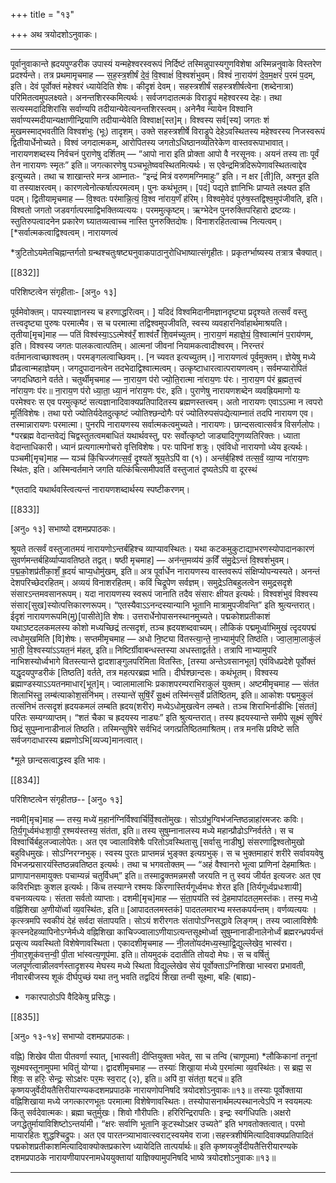 +++
title = "१३"

+++
अथ त्रयोदशोऽनुवाकः।
________________________
पूर्वानुवाकान्ते  ह्रदयपुण्डरीक उपास्यं  यन्महेश्वरस्वरूपं निर्दिष्टं तस्मिन्नुपास्यगुणविशेषा  अस्मिन्ननुवाके विस्तरेण प्रदर्श्यन्ते। तत्र प्रथमामृचमाह —
स॒ह॒स्त्र॒शीर्षं दे॒वं॒ वि॒श्वाक्षं॑ वि॒श्वशं॑भुवम्।
विश्वं॑ ना॒राय॑णं दे॒व॒म॒क्षरं॑  प॒रमं प॒दम्, इति।
देवं पूर्वोक्तं महेश्वरं ध्यायेदिति शेषः। कीदृशं देवम्। सहस्त्रशीर्षं सहस्त्रशीर्षत्वेना (शब्देनात्रा) परिमितत्वमुपलक्ष्यते। अनन्तशिरस्कमित्यर्थः। सर्वजगदातत्मकं विराड्रूपं महेश्वरस्य देहः। तथा सत्यस्मदादिशिरांसि सर्वाण्यपि तदीयान्येवेत्यनन्तशिरस्त्वम्। अनेनैव न्यायेन विश्वानि सर्वाण्यस्मदीयान्यक्षाणीन्द्रियाणि तदीयान्येवेति विश्वाक्ष[स्त]म्। विश्वस्य सर्व[स्य] जगतः शं मुखमस्माद्भवतीति विश्वशंभुः (भूः) तादृशम्। उक्ते सहस्त्रशीर्षे विराड्रूपे देहेऽवस्थितस्य महेश्वरस्य निजस्वरूपं द्वितीयार्धेनोच्यते। विश्वं जगदात्मकम्, आरोपितस्य जगतोऽधिष्ठानव्यतिरेकेण वास्तवरूपाभावात्।
नारायणशब्दस्य निर्वचनं पुराणेषु दर्शितम् —
“आपो नारा इति प्रोक्ता आपो वै नरसूनवः।
अयनं  तस्य ताः पूर्वं तेन नारायणः  स्मृतः” इति॥
जगत्कारणेषु पञ्चभूतेष्ववस्थितमित्यर्थः। स एवेन्द्रमित्रदिरूपेणावस्थितत्वाद्देव इत्युच्यते। तथा च शाखान्तरे मन्त्र आम्नातः- “इन्द्रं मित्रं वरुणमग्निमाहुः” इति। न क्षर [ती]ति, अश्नुत इति वा तस्याक्षरत्वम्। कारणत्वेनोत्कर्षात्परमत्वम्। पुनः कथंभूतम्। [पदं] पद्यते ज्ञानिभिः प्राप्यते लक्ष्यत इति पदम्।
द्वितीयामृचमाह —
वि॒श्वतः  पर॑मान्नि॒त्यं॒ वि॒श्व ना॑राय॒णँ ह॑रिम्।
विश्वमे॒वेदं  पुरु॑ष॒स्तद्विश्व॒मुप॑जीवति, इति।
विश्वतो जगतो जडवर्गात्परमाद्विभक्तिव्यत्ययः। परममुत्कृष्टम्। ऋग्भेदेन पुनरुक्तिपरिहारो द्रष्टव्यः। स्तुतिरुपत्वादनेन प्रकारेण घ्यातव्यत्वाच्च नास्ति पुनरुक्तिदोषः। विनाशरहितत्वाच्च नित्यत्वम्। [*सर्वात्मकत्वाद्विश्वत्वम्। नारायणत्वं

*त्रुटितोऽयमेतचिह्नान्तर्गतो ग्रन्थश्चतुःषष्ट्यनुवाकपाठानुरोधिभाष्यात्संगृहीतः। प्रकृतर्ग्भाष्यस्य तत्रात्र चैक्यात्।

[[832]]

परिशिष्टत्वेन संगृहीताः-   [अनु० १३]

पूर्वमेवोक्तम्। पापस्याज्ञानस्य च हरणाद्धरित्वम्। ] यदिदं विश्वमिदानीमज्ञानदृष्ट्या प्रदृश्यते तत्सर्वं वस्तु तत्त्वदृष्ट्या पुरुषः परमात्मैव। स च परमात्मा तद्विश्वमुपजीवति, स्वस्य व्यवहारनिर्वाहार्थमाश्रयति।
तृतीया[मृच]माह —
पतिं  विश्व॑स्या॒ऽऽत्मेश्व॑रँ॒ शाश्व॑तंँ शि॒वम॑च्युतम्।
ना॒राय॒णं महाज्ञे॒यं॒  वि॒श्वात्मा॑नं प॒राय॑णम्, इति।
विश्वस्य जगतः पालकत्वात्पतिम्। आत्मनां जीवनां नियामकत्वादीश्वरम्। निरन्तरं वर्तमानत्वाच्छाश्वतम्। परमङ्गलत्वाच्छिवम्।. [न च्यवत इत्यच्युतम्।] नारायणत्वं पूर्वमुक्तम्। ज्ञेयेषु मध्ये प्रौढत्वान्महाज्ञेयम्। जगदुपादानत्वेन तदभेदाद्विश्वात्मत्वम्। उत्कृष्टाधारत्वात्परायणत्वम्। सर्वमप्यारोपितं जगदधिष्ठाने वर्तते।
चतुर्थीमृचमाह —
ना॒राय॒ण  प॑रो ज्यो॒ति॒रात्मा ना॑राय॒णः प॑रः।
ना॒राय॒ण  प॑रं ब्र॒ह्मत॒त्त्वं ना॑राय॒णः प॑रः॥
ना॒राय॒ण  प॑रो ध्या॒ता॒ ध्या॒नं ना॑राय॒णः  प॑रः, इति।
पुराणेषु नारायणशब्देन व्यवह्रियमाणो यः परमेश्वरः स एव परमुत्कृष्टं सत्यज्ञानादिवाक्यप्रतिपादितस्य ब्रह्मणस्तत्त्वम्। अतो नारायणः एवाऽऽत्मा न त्वपरो मूर्तिविशेषः। तथा परो ज्योतिर्यदेतदुत्कृष्टं ज्योतिश्छन्दोगैः परं ज्योतिरुपसंपद्येत्याम्नातं तदपि नारायण एव। तस्मान्नारायणः परमात्मा। पुनरपि नारायणस्य सर्वात्मकत्वमुच्यते। नारायणः। छान्दसत्वात्सर्वत्र विसर्गलोपः। *परब्रह्म वेदान्तवेद्यं चिद्वस्तुतत्वमबाधितं यथार्थवस्तु, परः सर्वोत्कृष्टो जाड्यादिगुणव्यतिरिक्तः। ध्याता वेदान्ताधिकारी। ध्यानं प्रत्यगात्मगोचरो वृत्तिविशेषः। परः पापिनां शत्रुः। एवंविधो नारायणो ध्येय इत्यर्थः।
पञ्चमी[मृच]माह —
यञ्च॑ किं॒चिज्ज॑गत्स॒र्वं॒ दृ॒श्यते॑ श्रूय॒तेऽपि॑ वा (१)।
अन्त॑र्ब॒हिश्व॑ तत्स॒र्वं॒ व्या॒प्य ना॑राय॒णः स्थि॑तः, इति।
अस्मिन्वर्तमाने जगति यत्किंचित्समीपवर्ति वस्तुजातं दृष्यतेऽपि वा दूरस्थं

*एतदादि यथार्थवस्त्वित्यन्तं नारायणशब्दार्थस्य स्पष्टीकरणम्।

[[833]]

[अनु० १३]  सभाष्यो दशमप्रपाठकः।  

श्रूयते तत्सर्वं वस्तुजातमयं नारायणोऽन्तर्बहिश्च व्याप्यावस्थितः। यथा कटकमुकुटाद्याभरणस्योपादानकारणं सुवर्णमन्तर्बहिर्व्याप्यावतिष्ठते तद्वत्।
षष्ठी मृचमाह] —
अन॑न्त॒मव्य॑यं  क॒विँ स॑मु॒द्रेऽन्तं॑ वि॒श्वशं॑भुवम्।
प॒द्म॒को॒शप्र॑तीका॒शँ॒ ह्र॒दयं॑ चाप्य॒धोमु॑खम्, इति॥
अत्र पूर्वार्धेन नारायणस्य वास्तवरूपं संक्षिप्योपन्यस्यते। अनन्तं देशपरिच्छेदरहितम्। अव्ययं विनाशरहितम्। कविं चिद्रूपेण सर्वज्ञम्। समुद्रेऽतिबहुलत्वेन समुद्रसदृशे संसारऽन्तमवसानरूपम्। यदा नारायणस्य स्वरूपं जानाति तदैव संसारः क्षीयत इत्यर्थः। विश्वशंभुवं विश्वस्य संसार[सुख]स्योत्पत्तिकारणरूपम्। “एतस्यैवाऽऽनन्दस्यान्यानि भूतानि मात्रामुपजीवन्ति” इति श्रुत्यन्तरात्। ईदृशं नारायणरूपमि(मु)[पासीते]ति शेषः। उत्तरार्धेनोपासनस्थानमुच्यते। पद्मकोशप्रतीकाशं यथाऽष्टदलकमलस्य कोशो मध्यच्छिद्रं तत्सदृशं, तञ्च ह्रदयशब्दवाच्यम्। लौकिकं पद्ममूर्ध्वाभिमुखं त्दृदयपद्मं त्वधोमुखमिति [वि]शेषः।
सप्तमीमृचमाह —
अधो नि॒ष्ट्या वि॑तस्त्या॒न्ते॒ ना॒भ्यामु॑परि॒ तिष्ठ॑ति।
ज्वा॒ला॒मा॒लाकु॑लं  भा॒ती॒ वि॒श्वस्या॑ऽऽयत॒नं म॑हत्, इति॥
निष्टिर्ग्रीवाबन्धस्तस्या अधस्ताद्वर्तते। तत्रापि नाभ्यामुपरि नाभिशस्योर्ध्वभागे वितस्त्यान्ते द्वादशाङ्गुलपरिमिता वितस्तिः, [तस्या अन्तेऽवसानभूत] एवंविधप्रदेशे पूर्वोक्तं यद्धृदयपुण्डरीकं [तिष्ठति] वर्तते, तत्र महत्परब्रह्म भाति। दीर्घश्छान्दसः। कथंभूतम्। विश्वस्य ब्रह्माण्डस्याऽऽयतनमाधार[भूत]म्। ज्वालामालाभिः प्रकाशपरम्पराभिराकुलं युक्तम्।
अष्टमीमृचमाह —
संत॑त शिलाभि॑स्तु॒ लम्ब॑त्याकोश॒संनि॑भम्।
तस्यान्ते॑ सुषिं॒रँ सू॒क्ष्मं तस्मि॑न्त्स॒र्वे प्रति॑ष्ठितम्, इति॥
आकोशः पद्ममुकुलं तत्संनिभं तत्सदृशं ह्रदयकमलं लम्बति ह्रदय(शरीर) मध्येऽधोमुखत्वेन लम्बते। तञ्च शिराभिर्नाडीभिः [संततं] परितः सम्यग्व्याप्तम्। “शतं चैका च ह्रदयस्य नाड्यः” इति श्रुत्यन्तरात्। तस्य ह्रदयस्यान्ते समीपे सूक्ष्मं सुषिरं छिद्रं सुपुम्नानाडीनालं तिष्ठति। तस्मिन्सुषिरे सर्वभिदं जगत्प्रतिष्ठितमाश्रितम्। तत्र मनसि प्रविष्टे सति सर्वजगदाधारस्य ब्रह्मणोऽभि[व्यज्य]मानत्वात्।

*मूले छान्दसत्वाद्ध्रस्व इति भावः।

[[834]]

परिशिष्टत्वेन संगृहीतछ--   [अनु० १३]

नवमी[मृच]माह —
तस्य॒ मध्ये॑ म॒हान॑ग्निर्विश्वार्चि॑र्वि॒श्वतो॑मुखः।
सोऽग्र॑भु॒ग्विभ॑जन्तिष्ठन्नाहा॑रमजरः कविः।
ति॒र्य॒गूर्ध्वम॑धःशा॒यी॒ र॒श्मय॑स्तस्य॒ संत॑ता, इति॥
तस्य सुषुम्नानालस्य मध्ये महान्प्रौढोऽग्निर्वर्तते। स च विश्वार्चिर्बहुलज्वालोपेतः। अत एव ज्वालाविशेषैः परितोऽवस्थितासु [सर्वासु नाडीषु] संसरणाद्विश्वतोमुखो बहुविधमुखः। सोऽग्निरग्नभुक्। स्वस्य पुरतः प्राप्तमन्नं भुङ्क्त इत्यग्रभुक्। स च भुक्तमाहारं शरीरे सर्वावयवेषु विभजन्प्रसारयंस्तिष्ठन्नवतिष्ठत इत्यर्थः। तथा च भगवतोक्तम् —
“अहं वैश्वानरो भूत्वा प्राणिनां देहमाश्रितः।
प्राणापानसमायुक्तः  पचाम्यन्नं चतुर्विधम्” इति॥
तस्माद्रुक्तमन्नमसौ जरयति न तु स्वयं जीर्यत इत्यजरः अत एव कविरभिज्ञः कुशल इत्यर्थः। किंच तस्याग्ने रश्मयः किरणास्तिर्यगूर्ध्वमधः शेरत इति [तिर्यगूर्ध्वप्रधःशायी] वचनव्यत्ययः। संतता सर्वतो व्याप्ताः।
दशमी[मृच]माह —
सं॒ता॒पय॑ति स्वं दे॒हमापा॑दतल॒मस्त॑कः।
तस्य॒ मध्ये॒ वह्नि॑शिखा अ॒णीयो॑र्ध्वा व्य॒वस्थि॑तः, इति॥
[आपादतलमस्तकं] पादतलमारभ्य मस्तकपर्यन्तम्। वर्णव्यत्ययः । कृत्स्त्रमपि स्वकीयं देहं सर्वदा संतापयति। सोऽयं शरीरगतः संतापोऽग्निसद्धावे लिङ्गम्। तस्य ज्वालाविशेषैः कृत्स्नदेहव्यापिनोऽग्नेर्मध्ये वह्निशिखा काचिज्ज्वालाऽणीयाऽत्यन्तसूक्ष्मोर्ध्वा सुषुम्नानाडीनालेनोर्ध्वं ब्रह्मरन्ध्रपर्यन्तं प्रसृत्य व्यवस्थितो विशेषेणावस्थिता।
एकादशीमृचमाह —
नी॒लतो॑यद॑मध्य॒स्था॒द्वि॒द्युल्लेखेव॒ भास्व॑रा।
नी॒वार॒शूक॑वत्त॒न्वी॒ पी॒ता भा॑स्वत्य॒णूप॑मा. इति॥
तोयमुदकं ददातीति तोयदो मेघः। स च वर्षितुं जलपूर्णत्वान्नीलवर्णस्तादृशस्य मेघस्य मध्ये स्थिता विद्युल्लेखेव सेयं पूर्वोक्ताऽग्निशिखा भास्वरा प्रभावती, नीवारबीजस्य शूकं दीर्घपुच्छं यथा तनु भवति तद्वदियं शिखा तन्वी सूक्ष्मा, बहिः (बाह्य)-

* गकारपाठोऽपि वैदिकेषु प्रसिद्धः।

[[835]]

[अनु० १३-१४]  सभाप्यो दशमप्रपाठकः।  

वह्नि) शिखेव पीता पीतवर्णा स्यात्, [भास्वती] दीप्तियुक्ता भवेत्, सा च तन्वि (चाणूपमा) *लौकिकानां तनूनां सूक्ष्मवस्तूनामुपमा भवितुं योग्या।
द्वादशीमृचमाह —
तस्याः॑ शिखा॒या म॑ध्ये प॒रमा॑त्मा व्य॒वस्थि॑तः।
स ब्रह्म॒ स शिवः॒ स हरिः॒  सेन्द्रः॒ सोऽक्ष॑रः पर॒मः  स्व॒राट् (२), इति॥  अपि॑ वा॒ संत॑ता॒ षट्च॑॥
इति कृष्णयजुर्वेदीयतैत्तिरीयारण्यकदशमप्रपाठके  नारायणोपनिषदि
त्रयोदशोऽनुवाकः॥१३॥
तस्याः  पूर्वोक्ताया वह्निशिखाया मध्ये जगत्कारणभूतः परमात्मा विशेषेणावस्थितः। तस्योपासनार्थमल्पस्थानत्वेऽपि न स्वयमल्पः किंतु सर्वदेवात्मकः। ब्रह्मा चतुर्मुखः। शिवो गौरीपतिः। हरिरिन्द्रिरापतिः। इन्द्रः स्वर्गधिपतिः।अक्षरो जगद्धेतुर्मायाविशिष्टोऽन्तर्यामी। “क्षरः सर्वाणि भूतानि कूटस्थोऽक्षर उच्यते” इति भगवतोक्तत्वात्। परमो मायारहितः शुद्धश्चिद्रुपः। अत एव पारतन्त्र्याभावात्स्वराट्स्वयमेव राजा।सहस्त्रशीर्षमित्यादिवाक्यप्रतिपादितं पद्मकोशप्रतीकाशमित्यादिवाक्योक्तप्रकारेण ध्यायेदिति तात्पर्यार्थः॥
इति कृष्णयजुर्वेदीयतैत्तिरीयारण्यके दशमप्रपाठके नारायणीयापरनामधेययुक्तायां याज्ञिक्यामुपनिषदि भाष्ये त्रयोदशोऽनुवाकः॥१३॥
________________________
